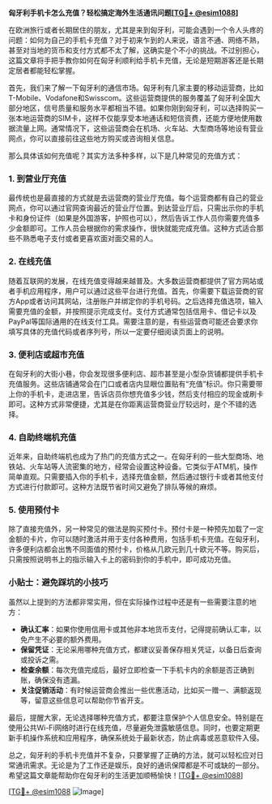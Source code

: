 **匈牙利手机卡怎么充值？轻松搞定海外生活通讯问题[[TG💪+ @esim1088](https://t.me/s/esim1088)]**

在欧洲旅行或者长期居住的朋友，尤其是来到匈牙利，可能会遇到一个令人头疼的问题：如何为自己的手机卡充值？对于初来乍到的人来说，语言不通、网络不熟，甚至对当地的货币和支付方式都不太了解，这确实是个不小的挑战。不过别担心，这篇文章将手把手教你如何在匈牙利顺利给手机卡充值，无论是短期游客还是长期定居者都能轻松掌握。

首先，我们来了解一下匈牙利的通信市场。匈牙利有几家主要的移动运营商，比如T-Mobile、Vodafone和Swisscom。这些运营商提供的服务覆盖了匈牙利全国大部分地区，信号质量和服务水平都相当不错。如果你刚到匈牙利，可以选择购买一张本地运营商的SIM卡，这样不仅能享受本地通话和短信资费，还能方便地使用数据流量上网。通常情况下，这些运营商会在机场、火车站、大型商场等地设有营业网点，你可以直接前往这些地方购买或咨询相关信息。

那么具体该如何充值呢？其实方法多种多样，以下是几种常见的充值方式：

### 1. 到营业厅充值

最传统也是最直接的方式就是去运营商的营业厅充值。每个运营商都有自己的营业网点，你可以通过官网查询最近的营业厅位置。到达营业厅后，只需出示你的手机卡和身份证件（如果是外国游客，护照也可以），然后告诉工作人员你需要充值多少金额即可。工作人员会根据你的需求操作，很快就能完成充值。这种方式适合那些不熟悉电子支付或者更喜欢面对面交易的人。

### 2. 在线充值

随着互联网的发展，在线充值变得越来越普及。大多数运营商都提供了官方网站或者手机应用程序，用户可以通过这些平台进行充值。首先，你需要下载运营商的官方App或者访问其网站，注册账户并绑定你的手机号码。之后选择充值选项，输入需要充值的金额，并按照提示完成支付。支付方式通常包括信用卡、借记卡以及PayPal等国际通用的在线支付工具。需要注意的是，有些运营商可能还会要求你填写具体的充值代码或者序列号，所以一定要仔细阅读页面上的说明。

### 3. 便利店或超市充值

在匈牙利的大街小巷，你会发现很多便利店、超市甚至是小型杂货铺都提供手机卡充值服务。这些店铺通常会在门口或者店内显眼位置贴有“充值”标识。你只需要带上你的手机卡，走进店里，告诉店员你想充值多少钱，然后支付相应的现金或刷卡即可。这种方式非常便捷，尤其是在你距离运营商营业厅较远时，是个不错的选择。

### 4. 自助终端机充值

近年来，自助终端机也成为了热门的充值方式之一。在匈牙利的一些大型商场、地铁站、火车站等人流密集的地方，经常会设置这种设备。它类似于ATM机，操作简单直观。只需要插入你的手机卡，选择充值金额，然后通过银行卡或者其他支付方式进行付款即可。这种方法既节省时间又避免了排队等候的麻烦。

### 5. 使用预付卡

除了直接充值外，另一种常见的做法是购买预付卡。预付卡是一种预先加载了一定金额的卡片，你可以随时激活并用于支付各种费用，包括手机卡充值。在匈牙利，许多便利店都会出售不同面值的预付卡，价格从几欧元到几十欧元不等。购买后，只需按照说明书上的指示输入卡上的密码到你的手机中，即可成功充值。

### 小贴士：避免踩坑的小技巧

虽然以上提到的方法都非常实用，但在实际操作过程中还是有一些需要注意的地方：

- **确认汇率**：如果你使用信用卡或其他非本地货币支付，记得提前确认汇率，以免产生不必要的额外费用。
- **保留凭证**：无论采用哪种充值方式，都建议妥善保存相关凭证，以备日后查询或投诉之需。
- **检查余额**：每次充值完成后，最好立即检查一下手机卡内的余额是否正确到账，确保没有遗漏。
- **关注促销活动**：有时候运营商会推出一些优惠活动，比如买一赠一、满额返现等，留意这些信息可以帮助你节省开支。

最后，提醒大家，无论选择哪种充值方式，都要注意保护个人信息安全。特别是在使用公共Wi-Fi网络时进行在线充值，尽量避免泄露敏感信息。同时，也要定期更新手机操作系统和应用程序，确保系统处于最新状态，防止病毒或恶意软件入侵。

总之，匈牙利的手机卡充值并不复杂，只要掌握了正确的方法，就可以轻松应对日常通讯需求。无论是为了工作还是娱乐，良好的通讯保障都是不可或缺的一部分。希望这篇文章能帮助你在匈牙利的生活更加顺畅愉快！[[TG💪+ @esim1088](https://t.me/s/esim1088)]

[[TG💪+ @esim1088](https://t.me/s/esim1088) ![Image](https://i.postimg.cc/4NQfJmqS/Snipaste-2025-05-13-00-14-12.png)]